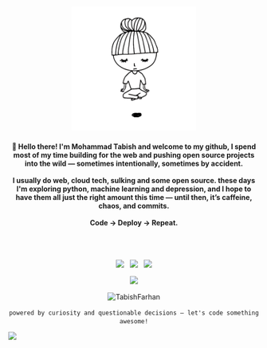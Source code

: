 <p align="center">
  <a href="https://salam-beta.vercel.app">
    <img width="250" src="https://github.com/tabishfarhan7/tabishfarhan7/blob/main/assets/zen.png" title="Salam from Tabish" alt="Salam from Tabish">
  </a>
</p>

<h4 align="center">
  👋 Hello there! I'm Mohammad Tabish and welcome to my github, I spend most of my time building for the web and pushing open source projects into the wild — sometimes intentionally, sometimes by accident.
<br/><br/>
  I usually do web, cloud tech, sulking and some open source. these days I'm exploring python, machine learning and depression, and I hope to have them all just the right amount this time — until then, it’s caffeine, chaos, and commits.<br/><br/>
  Code → Deploy → Repeat.  <br/><br/>
<!-- Full-stack dev | ML dabbler | Cloud enthusiast -->
<!-- Current mission: Building AI-powered web apps without overengineering them.   -->
</h4>
<br />


<p align="center">
 <p align="center"><!-- &nbsp; <a href="https://mgks.dev" title="Blog: mgks.dev"><img title="zen by @qtqr8r" width="32" src="https://mgks.dev/assets/icons/mgks.dev-logo-192.png" /></a>&nbsp; --><a href="https://www.instagram.com/tabishfarhan_7/?next=https%3A%2F%2Fwww.instagram.com%2Fnassosanagn_%2F%3Fhl%3Del&hl=el" title="Instagram"><img width="32" src="https://mgks.dev/assets/icons/insta-23.png" /></a> &nbsp; <a href="https://www.linkedin.com/in/md-tabish-farhan/" title="LinkedIn"><img width="32" src="https://mgks.dev/assets/icons/linkedin-23.png" /></a> &nbsp; <a href="https://leetcode.com/u/tabishfarhan853/" title="LeetCode"><img width="32" src="https://img.icons8.com/?size=100&id=fiCYSJOnXi7E&format=png&color=000000"></a><br />
</p>




  
<p align="center">
  <!-- Typing SVG by DenverCoder1 - https://github.com/DenverCoder1/readme-typing-svg -->
  <a href="https://github.com/tabishfarhan7">
    <img src="https://readme-typing-svg.demolab.com/?lines=Mohammad%20Tabish%20Farhan;Full-stack%20web%20and%20app%20developer;2%2B%20years%20of%20coding%20experience;Always%20learning%20new%20things.&font=Fira%20Code&center=true&width=420&height=65&color=#17A5FFFF&vCenter=true&duration=4000&pause=1000&size=22" /></a>
</p>
<p align="center"> <img src="https://komarev.com/ghpvc/?username=tabishfarhan7&label=Profile%20views&color=0e75b6&style=flat" alt="TabishFarhan" /> </p>
<p align="center">
  <code>powered by curiosity and questionable decisions — let's code something awesome!</code>
</p>
<img src="https://www.animatedimages.org/data/media/562/animated-line-image-0184.gif" width="1920" />
